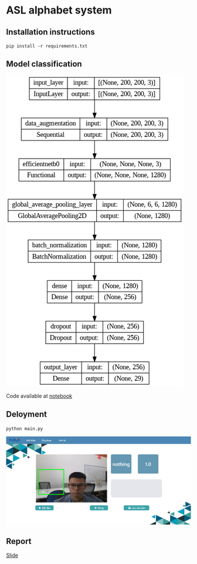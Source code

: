 # ASL alphabet system

## Installation instructions

```
pip install -r requirements.txt
```

## Model classification
![architecture](model.png)

Code available at [notebook](train.ipynb)

## Deloyment
```
python main.py
```

![demo](Capture.PNG)

## Report 
[Slide](slide.pptx)
